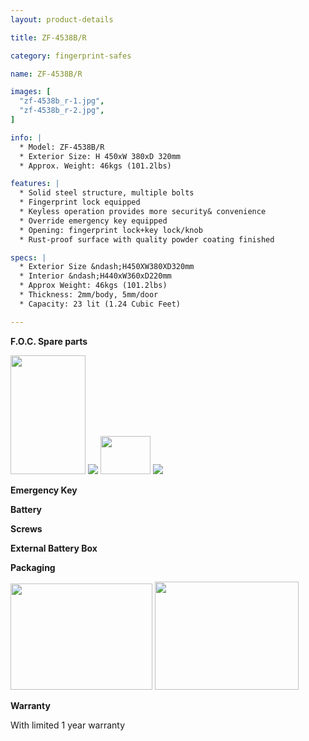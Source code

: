 ```yaml
---
layout: product-details

title: ZF-4538B/R

category: fingerprint-safes

name: ZF-4538B/R

images: [
  "zf-4538b_r-1.jpg",
  "zf-4538b_r-2.jpg",
]

info: |
  * Model: ZF-4538B/R
  * Exterior Size: H 450xW 380xD 320mm
  * Approx. Weight: 46kgs (101.2lbs)

features: |
  * Solid steel structure, multiple bolts
  * Fingerprint lock equipped
  * Keyless operation provides more security& convenience
  * Override emergency key equipped
  * Opening: fingerprint lock+key lock/knob
  * Rust-proof surface with quality powder coating finished

specs: |
  * Exterior Size &ndash;H450XW380XD320mm
  * Interior &ndash;H440xW360xD220mm
  * Approx Weight: 46kgs (101.2lbs)
  * Thickness: 2mm/body, 5mm/door
  * Capacity: 23 lit (1.24 Cubic Feet)

---
```


**F.O.C. Spare parts**

<img alt="" src="{IMAGE_CDN}/zf-4538b_r-3.jpg" style="width: 120px; height: 190px;" />

<img src="{IMAGE_CDN}/zf-4538b_r-4.jpg" />

<img alt="" src="{IMAGE_CDN}/zf-4538b_r-5.jpg" style="width: 80px; height: 61px;" />

<img src="{IMAGE_CDN}/zf-4538b_r-6.jpg" />

**Emergency Key**

**Battery**

**Screws**

**External Battery Box**

**Packaging**

<img alt="" src="{IMAGE_CDN}/zf-4538b_r-7.jpg" style="width: 227px; height: 170px;" />

<img alt="" src="{IMAGE_CDN}/zf-4538b_r-8.jpg" style="width: 230px; height: 173px;" />

**Warranty**

With limited 1 year warranty
